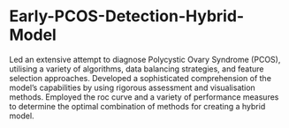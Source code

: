 # Early-PCOS-Detection-Hybrid-Model

Led an extensive attempt to diagnose Polycystic Ovary Syndrome (PCOS), utilising a variety of algorithms, data balancing strategies, and feature selection approaches. Developed a sophisticated comprehension of the model’s capabilities by using rigorous assessment and visualisation methods. Employed the roc curve and a variety of performance measures to determine the optimal combination of methods for creating a hybrid model.
